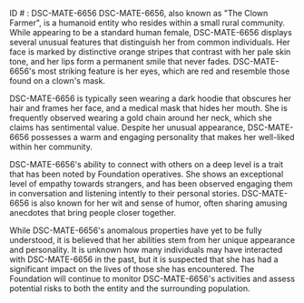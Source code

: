 ID # : DSC-MATE-6656
DSC-MATE-6656, also known as "The Clown Farmer", is a humanoid entity who resides within a small rural community. While appearing to be a standard human female, DSC-MATE-6656 displays several unusual features that distinguish her from common individuals. Her face is marked by distinctive orange stripes that contrast with her pale skin tone, and her lips form a permanent smile that never fades. DSC-MATE-6656's most striking feature is her eyes, which are red and resemble those found on a clown's mask. 

DSC-MATE-6656 is typically seen wearing a dark hoodie that obscures her hair and frames her face, and a medical mask that hides her mouth. She is frequently observed wearing a gold chain around her neck, which she claims has sentimental value. Despite her unusual appearance, DSC-MATE-6656 possesses a warm and engaging personality that makes her well-liked within her community. 

DSC-MATE-6656's ability to connect with others on a deep level is a trait that has been noted by Foundation operatives. She shows an exceptional level of empathy towards strangers, and has been observed engaging them in conversation and listening intently to their personal stories. DSC-MATE-6656 is also known for her wit and sense of humor, often sharing amusing anecdotes that bring people closer together. 

While DSC-MATE-6656's anomalous properties have yet to be fully understood, it is believed that her abilities stem from her unique appearance and personality. It is unknown how many individuals may have interacted with DSC-MATE-6656 in the past, but it is suspected that she has had a significant impact on the lives of those she has encountered. The Foundation will continue to monitor DSC-MATE-6656's activities and assess potential risks to both the entity and the surrounding population.